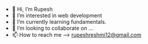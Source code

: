 - 👋 Hi, I’m Rupesh
- 👀 I’m interested in web development
- 🌱 I’m currently learning fundamentals.
- 💞️ I’m looking to collaborate on ...
- 📫 How to reach me -->  rupeshreshmi12@gmail.com

<!---
Rupesh06588/Rupesh06588 is a ✨ special ✨ repository because its `README.md` (this file) appears on your GitHub profile.
You can click the Preview link to take a look at your changes.
--->
